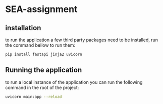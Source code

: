 # SEA-assignment

## installation
to run the application a few third party packages need to be installed, run the command bellow to run them:

```bash
pip install fastapi jinja2 uvicorn
```

## Running the application

to run a local instance of the application you can run the following command in the root of the project:

```bash
uvicorn main:app --reload
```